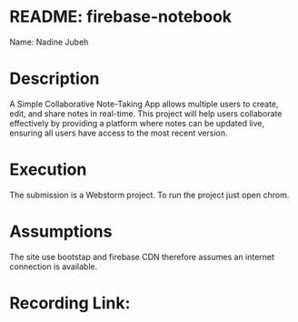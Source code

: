 # README: firebase-notebook 
<p> Name: Nadine Jubeh </p>


<h1>Description </h1>

A Simple Collaborative Note-Taking App allows multiple users to create, edit, and share notes in real-time. This project will help users collaborate effectively by providing a platform where notes can be updated live, ensuring all users have access to the most recent version.

<h1>Execution</h1>

The submission is a Webstorm project. To run the project just open chrom.

<h1>Assumptions</h1>
<p>
  The site use bootstap and firebase CDN therefore assumes an internet connection is available.
</p>
<h1>Recording Link:</h1>
<p>
</p>
